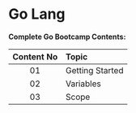 # Go Lang
**Complete Go Bootcamp Contents:**

| **Content No**     | **Topic**           |
| :-------------:   |:-------------|
| 01                | Getting Started                                    |
| 02                | Variables                                          |
| 03                | Scope                                              |

